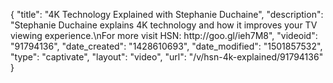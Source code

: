 {
    "title": "4K Technology Explained with Stephanie Duchaine",
    "description": "Stephanie Duchaine explains 4K technology and how it improves your TV viewing experience.\nFor more visit HSN: http:\/\/goo.gl\/ieh7M8",
    "videoid": "91794136",
    "date_created": "1428610693",
    "date_modified": "1501857532",
    "type": "captivate",
    "layout": "video",
    "url": "\/v\/hsn-4k-explained\/91794136"
}